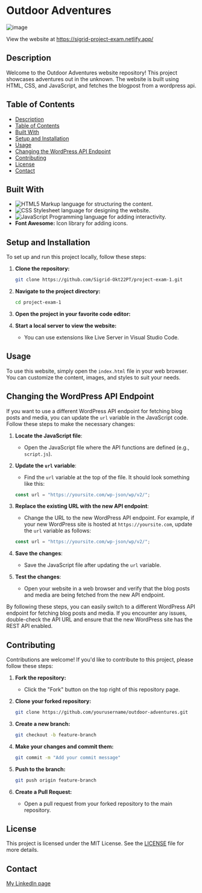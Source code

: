 # Outdoor Adventures
![image](https://sigrid-project-exam.netlify.app/assets/images/mainpage_screencapture.png)

View the website at https://sigrid-project-exam.netlify.app/

## Description

Welcome to the Outdoor Adventures website repository! This project showcases adventures out in the unknown. The website is built using HTML, CSS, and JavaScript, and fetches the blogpost from a wordpress api.

## Table of Contents

- [Description](#description)
- [Table of Contents](#table-of-contents)
- [Built With](#built-with)
- [Setup and Installation](#setup-and-installation)
- [Usage](#usage)
- [Changing the WordPress API Endpoint](#Changing-the-WordPress-API-Endpoint)
- [Contributing](#contributing)
- [License](#license)
- [Contact](#contact)


## Built With

- ![HTML5](https://img.shields.io/badge/html5-%23E34F26.svg?style=for-the-badge&logo=html5&logoColor=white) Markup language for structuring the content.
- ![CSS](https://img.shields.io/badge/css3-%231572B6.svg?style=for-the-badge&logo=css3&logoColor=white) Stylesheet language for designing the website.
- ![JavaScript](https://img.shields.io/badge/javascript-%23323330.svg?style=for-the-badge&logo=javascript&logoColor=%23F7DF1E) Programming language for adding interactivity.
- **Font Awesome:** Icon library for adding icons.


## Setup and Installation

To set up and run this project locally, follow these steps:

1. **Clone the repository:**
    ```sh
    git clone https://github.com/Sigrid-Okt22PT/project-exam-1.git
    ```

2. **Navigate to the project directory:**
    ```sh
    cd project-exam-1
    ```

3. **Open the project in your favorite code editor:**

4. **Start a local server to view the website:**
    - You can use extensions like Live Server in Visual Studio Code.

## Usage

To use this website, simply open the `index.html` file in your web browser. You can customize the content, images, and styles to suit your needs.

## Changing the WordPress API Endpoint

If you want to use a different WordPress API endpoint for fetching blog posts and media, you can update the `url` variable in the JavaScript code. Follow these steps to make the necessary changes:

1. **Locate the JavaScript file**:
    - Open the JavaScript file where the API functions are defined (e.g., `script.js`).

2. **Update the `url` variable**:
    - Find the `url` variable at the top of the file. It should look something like this:
    ```javascript
    const url = "https://yoursite.com/wp-json/wp/v2/";
    ```

3. **Replace the existing URL with the new API endpoint**:
    - Change the URL to the new WordPress API endpoint. For example, if your new WordPress site is hosted at `https://yoursite.com`, update the `url` variable as follows:
    ```javascript
    const url = "https://yoursite.com/wp-json/wp/v2/";
    ```

4. **Save the changes**:
    - Save the JavaScript file after updating the `url` variable.

5. **Test the changes**:
    - Open your website in a web browser and verify that the blog posts and media are being fetched from the new API endpoint.

By following these steps, you can easily switch to a different WordPress API endpoint for fetching blog posts and media. If you encounter any issues, double-check the API URL and ensure that the new WordPress site has the REST API enabled.


## Contributing

Contributions are welcome! If you'd like to contribute to this project, please follow these steps:

1. **Fork the repository:**
    - Click the "Fork" button on the top right of this repository page.

2. **Clone your forked repository:**
    ```sh
    git clone https://github.com/yourusername/outdoor-adventures.git
    ```

3. **Create a new branch:**
    ```sh
    git checkout -b feature-branch
    ```

4. **Make your changes and commit them:**
    ```sh
    git commit -m "Add your commit message"
    ```

5. **Push to the branch:**
    ```sh
    git push origin feature-branch
    ```

6. **Create a Pull Request:**
    - Open a pull request from your forked repository to the main repository.

## License

This project is licensed under the MIT License. See the [LICENSE](LICENSE) file for more details.

## Contact

[My LinkedIn page](https://www.linkedin.com/in/sigrid-johanne-husev%C3%A5g-132513a5/)

